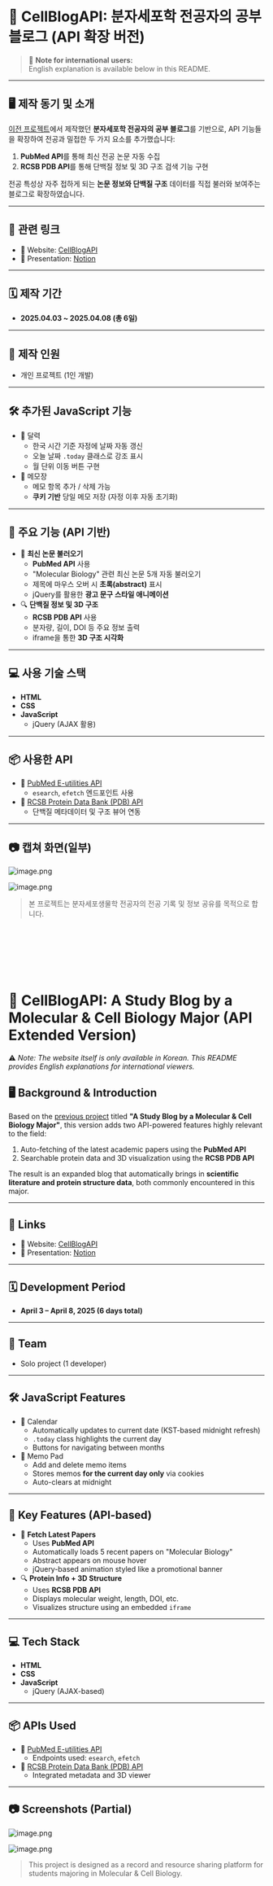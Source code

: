 # 🧬 CellBlogAPI: 분자세포학 전공자의 공부 블로그 (API 확장 버전)

> 📢 **Note for international users:**  
> English explanation is available below in this README.

---

## 🖥️ 제작 동기 및 소개

[이전 프로젝트](https://www.notion.so/Project-2-HTML-CSS-1ac4ffa3e1d780f28b2cc4d4c3ff6f99?pvs=21)에서 제작했던 **분자세포학 전공자의 공부 블로그**를 기반으로, API 기능들을 확장하여 전공과 밀접한 두 가지 요소를 추가했습니다:

1. **PubMed API**를 통해 최신 전공 논문 자동 수집
2. **RCSB PDB API**를 통해 단백질 정보 및 3D 구조 검색 기능 구현

전공 특성상 자주 접하게 되는 **논문 정보와 단백질 구조** 데이터를 직접 불러와 보여주는 블로그로 확장하였습니다.

---

## 🔗 관련 링크

- 🔗 Website: [CellBlogAPI](https://kmh8405.github.io/CellBlogAPI/)
- 🧾 Presentation: [Notion](https://www.notion.so/Project-3-Web-API-jQuery-Project-2-API-1ce4ffa3e1d780da8108e8f6b1567c60?pvs=21)

---

## 🗓️ 제작 기간

- **2025.04.03 ~ 2025.04.08 (총 6일)**

---

## 🧑 제작 인원

- 개인 프로젝트 (1인 개발)

---

## 🛠️ 추가된 JavaScript 기능

- 📅 달력
    - 한국 시간 기준 자정에 날짜 자동 갱신
    - 오늘 날짜 `.today` 클래스로 강조 표시
    - 월 단위 이동 버튼 구현
- 📝 메모장
    - 메모 항목 추가 / 삭제 가능
    - **쿠키 기반** 당일 메모 저장 (자정 이후 자동 초기화)

---

## 🎯 주요 기능 (API 기반)

- 📰 **최신 논문 불러오기**
    - **PubMed API** 사용
    - "Molecular Biology" 관련 최신 논문 5개 자동 불러오기
    - 제목에 마우스 오버 시 **초록(abstract)** 표시
    - jQuery를 활용한 **광고 문구 스타일 애니메이션**
- 🔍 **단백질 정보 및 3D 구조**
    - **RCSB PDB API** 사용
    - 분자량, 길이, DOI 등 주요 정보 출력
    - iframe을 통한 **3D 구조 시각화**

---

## 💻 사용 기술 스택

- **HTML**
- **CSS**
- **JavaScript**
    - jQuery (AJAX 활용)

---

## 📦 사용한 API

- 🔬 [PubMed E-utilities API](https://www.ncbi.nlm.nih.gov/books/NBK25501/)
    - `esearch`, `efetch` 엔드포인트 사용
- 🧪 [RCSB Protein Data Bank (PDB) API](https://data.rcsb.org/)
    - 단백질 메타데이터 및 구조 뷰어 연동

---

## 📷 캡쳐 화면(일부)

![image.png](image.png)

![image.png](image%201.png)

> 본 프로젝트는 분자세포생물학 전공자의 전공 기록 및 정보 공유를 목적으로 합니다.
> 

<br><br><br>
---

# 🧬 CellBlogAPI: A Study Blog by a Molecular & Cell Biology Major (API Extended Version)

⚠️ *Note: The website itself is only available in Korean. This README provides English explanations for international viewers.*

## 🖥️ Background & Introduction

Based on the [previous project](https://www.notion.so/Project-2-HTML-CSS-1ac4ffa3e1d780f28b2cc4d4c3ff6f99?pvs=21) titled **"A Study Blog by a Molecular & Cell Biology Major"**, this version adds two API-powered features highly relevant to the field:

1. Auto-fetching of the latest academic papers using the **PubMed API**
2. Searchable protein data and 3D visualization using the **RCSB PDB API**

The result is an expanded blog that automatically brings in **scientific literature and protein structure data**, both commonly encountered in this major.

---

## 🔗 Links

- 🔗 Website: [CellBlogAPI](https://kmh8405.github.io/CellBlogAPI/)
- 🧾 Presentation: [Notion](https://www.notion.so/Project-3-Web-API-jQuery-Project-2-API-1ce4ffa3e1d780da8108e8f6b1567c60?pvs=21)

---

## 🗓️ Development Period

- **April 3 – April 8, 2025 (6 days total)**

---

## 🧑 Team

- Solo project (1 developer)

---

## 🛠️ JavaScript Features

- 📅 Calendar
    - Automatically updates to current date (KST-based midnight refresh)
    - `.today` class highlights the current day
    - Buttons for navigating between months
- 📝 Memo Pad
    - Add and delete memo items
    - Stores memos **for the current day only** via cookies
    - Auto-clears at midnight

---

## 🎯 Key Features (API-based)

- 📰 **Fetch Latest Papers**
    - Uses **PubMed API**
    - Automatically loads 5 recent papers on "Molecular Biology"
    - Abstract appears on mouse hover
    - jQuery-based animation styled like a promotional banner
- 🔍 **Protein Info + 3D Structure**
    - Uses **RCSB PDB API**
    - Displays molecular weight, length, DOI, etc.
    - Visualizes structure using an embedded `iframe`

---

## 💻 Tech Stack

- **HTML**
- **CSS**
- **JavaScript**
    - jQuery (AJAX-based)

---

## 📦 APIs Used

- 🔬 [PubMed E-utilities API](https://www.ncbi.nlm.nih.gov/books/NBK25501/)
    - Endpoints used: `esearch`, `efetch`
- 🧪 [RCSB Protein Data Bank (PDB) API](https://data.rcsb.org/)
    - Integrated metadata and 3D viewer

---

## 📷 Screenshots (Partial)

![image.png](image%202.png)

![image.png](image%203.png)

> This project is designed as a record and resource sharing platform for students majoring in Molecular & Cell Biology.
>
